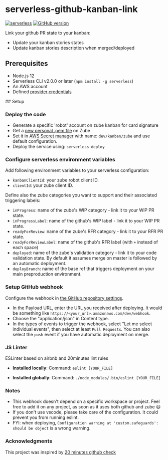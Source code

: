 # serverless-github-kanban-link

[![serverless](http://public.serverless.com/badges/v3.svg)](https://serverless.com/)
[![GitHub version](https://img.shields.io/badge/version-1.0.0-blue)](https://github.com/JamesLaviron/serverless-github-kanban-link)

Link your github PR state to your kanban:
- Update your kanban stories states
- Update kanban stories description when merged/deployed

## Prerequisites

- Node.js 12
- Serverless CLI v2.0.0 or later (`npm install -g serverless`)
- An AWS account
- Defined [provider credentials](https://serverless.com/framework/docs/providers/aws/guide/credentials/)

## Setup

### Deploy the code

- Generate a specific 'robot' account on zube kanban for card signature
- Get a [new personal .pem file](https://zube.io/docs/api) on Zube
- Set it in [AWS Secret manager](https://eu-west-1.console.aws.amazon.com/secretsmanager/home?region=eu-west-1#/newSecret?step=selectSecret) with name: `dev/kanban/zube` and use default configuration.
- Deploy the service using: `serverless deploy`

### Configure serverless environment variables

Add following environment variables to your serverless configuration:
- `kanbanClientId`: your zube robot client ID.
- `clientId`: your zube client ID.

Define also the zube categories you want to support and their associated triggering labels:
- `inProgress`: name of the zube's WIP category - link it to your WIP PR state.
- `inProgressLabel`: name of the github's WIP label - link it to your WIP PR state.
- `readyForReview`: name of the zube's RFR category - link it to your RFR PR state.
- `readyForReviewLabel`: name of the github's RFR label (with `+` instead of each space)
- `deployed`: name of the zube's validation category - link it to your code validation state. By default it assumes merge on master is followed by an automatic deployment.
- `deployBranch`: name of the base ref that triggers deployment on your main preproduction environment.

### Setup GitHub webhook

Configure the webhook in [the GitHub repository settings](https://developer.github.com/webhooks/creating/#setting-up-a-webhook).

- In the Payload URL, enter the URL you received after deploying. It would be something like `https://<your_url>.amazonaws.com/dev/webhook`.
- Choose the "application/json" in Content type.
- In the types of events to trigger the webhook, select "Let me select individual events", then select at least `Pull Requests`. You can also select the `push` event if you have automatic deployment on merge.

### JS Linter
ESLinter based on airbnb and 20minutes lint rules

- **Installed locally**:
Command: `eslint [YOUR_FILE]`

- **Installed globally**:
Command: `./node_modules/.bin/eslint [YOUR_FILE]`

### Notes

- This webhook doesn't depend on a specific workspace or project. Feel free to add it on any project, as soon as it uses both github and zube :smiley:
- If you don't use vscode, please take care of the configuration. It could prevent you from running eslint.
- FYI: when deploying, `Configuration warning at 'custom.safeguards': should be object` is a wrong warning.

### Acknowledgments
This project was inspired by [20 minutes github check](https://github.com/20minutes/serverless-github-check)

